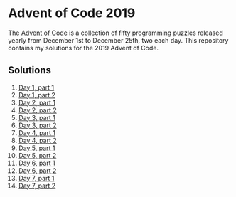# Advent of Code 2019

The [Advent of Code](https://adventofcode.com/) is a collection of fifty programming puzzles released yearly from December 1st to December 25th, two each day.
This repository contains my solutions for the 2019 Advent of Code.

## Solutions
 1. [Day 1, part 1](day1/day1-part1.c)
 2. [Day 1, part 2](day1/day1-part2.c)
 3. [Day 2, part 1](day2/day2-part1.js)
 4. [Day 2, part 2](day2/day2-part2.js)
 5. [Day 3, part 1](day3/day3-part1.cpp)
 6. [Day 3, part 2](day3/day3-part2.cpp)
 7. [Day 4, part 1](day4/day4-part1.c)
 8. [Day 4, part 2](day4/day4-part2.c)
 9. [Day 5, part 1](day5/day5-part1.js)
10. [Day 5, part 2](day5/day5-part2.js)
11. [Day 6, part 1](day6/day6-part1.cpp)
12. [Day 6, part 2](day6/day6-part2.cpp)
13. [Day 7, part 1](day7/day7-part1.js)
14. [Day 7, part 2](day7/day7-part2.js)
